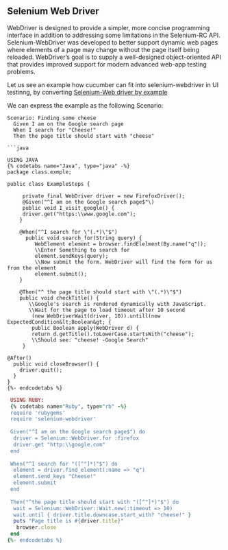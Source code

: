 ## Selenium Web Driver
WebDriver is designed to provide a simpler, more concise programming interface in addition to addressing some limitations in the Selenium-RC API. Selenium-WebDriver was developed to better support dynamic web pages where elements of a page may change without the page itself being reloaded. WebDriver’s goal is to supply a well-designed object-oriented API that provides improved support for modern advanced web-app testing problems.

Let us see an example how cucumber can fit into selenium-webdriver in UI testinng, by converting [Selenium-Web driver by example     ](http://docs.seleniumhq.org/docs/03_webdriver.jsp#introducing-the-selenium-webdriver-api-by-example "Selenium-Webdriver by Example tutorial")

 We can express the example as the following Scenario:
 
 ```gherkin
 Scenario: Finding some cheese
   Given I am on the Google search page
   When I search for "Cheese!"
   Then the page title should start with "cheese"
 
 ```java
 
 USING JAVA
 {% codetabs name="Java", type="java" -%}
 package class.exmple;
 
 public class ExampleSteps {
 
      private final WebDriver driver = new FirefoxDriver();
      @Given("^I am on the Google search page$"\)
      public void I_visit_google() {
      driver.get("https:\\www.google.com");
     }
 
     @When("^I search for \"(.*)\"$")
       public void search_for(String query) {
          WebElement element = browser.findElelment(By.name("q"));
          \\Enter Something to search for
          element.sendKeys(query);
          \\Now submit the form. WebDriver will find the form for us from the element
          element.submit();
     }
 
     @Then("^ the page title should start with \"(.*)\"$")
     public void checkTitle() {
        \\Google's search is rendered dynamically with JavaScript.
        \\Wait for the page to load timeout after 10 second
         (new WebDriverWait(driver, 10)).untill(new ExpectedCondition&lt;Boolean&gt; {
         public Boolean apply(WebDriver d) {
         return d.getTitle().toLowerCase.startsWith("cheese");
         \\Should see: "cheese! -Google Search"
      }
 
 @After()
   public void closeBrowser() {
     driver.quit();
   }
 }
{%- endcodetabs %}
 ```
 
```ruby
 USING RUBY:
 {% codetabs name="Ruby", type="rb" -%}
 require 'rubygems'
 require 'selenium-webdriver'
 
 Given("^I am on the Google search page$") do
  driver = Selenium::WebDriver.for :firefox
  driver.get "http:\\google.com"
 end
 
 When("^I search for "([^"]*)"$") do
  element = driver.find_element(:name => "q")
  element.send_keys "Cheese!"
  element.submit
 end
 
 Then("^the page title should start with "([^"]*)"$") do
  wait = Selenium::WebDriver::Wait.new(:timeout => 10)
  wait.until { driver.title.downcase.start_with? "cheese!" }
  puts "Page title is #{driver.title}"
   browser.close
 end
{%- endcodetabs %}
```